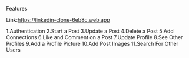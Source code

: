 Features

Link:https://linkedin-clone-6eb8c.web.app

1.Authentication
2.Start a Post
3.Update a Post
4.Delete a Post
5.Add Connections
6.Like and Comment on a Post
7.Update Profile
8.See Other Profiles
9.Add a Profile Picture
10.Add Post Images
11.Search For Other Users
